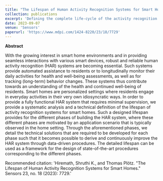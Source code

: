 ```yaml
---
title: "The Lifespan of Human Activity Recognition Systems for Smart Homes"
collection: publications
excerpt: 'Defining the complete life-cycle of the activity recognition system in a smart home.'
date: 2023-09-07
venue: 'Sensors'
paperurl: 'https://www.mdpi.com/1424-8220/23/18/7729'
---
```


**Abstract**

With the growing interest in smart home environments and in providing seamless interactions with various smart devices, robust and reliable human activity recognition (HAR) systems are becoming essential. Such systems provide automated assistance to residents or to longitudinally monitor their daily activities for health and well-being assessments, as well as for tracking (long-term) behavior changes. These systems thus contribute towards an understanding of the health and continued well-being of residents. Smart homes are personalized settings where residents engage in everyday activities in their very own idiosyncratic ways. In order to provide a fully functional HAR system that requires minimal supervision, we provide a systematic analysis and a technical definition of the lifespan of activity recognition systems for smart homes. Such a designed lifespan provides for the different phases of building the HAR system, where these different phases are motivated by an application scenario that is typically observed in the home setting. Through the aforementioned phases, we detail the technical solutions that are required to be developed for each phase such that it becomes possible to derive and continuously improve the HAR system through data-driven procedures. The detailed lifespan can be used as a framework for the design of state-of-the-art procedures corresponding to the different phases.

Recommended citation: 'Hiremath, Shruthi K., and Thomas Plötz. "The Lifespan of Human Activity Recognition Systems for Smart Homes." Sensors 23, no. 18 (2023): 7729.'
